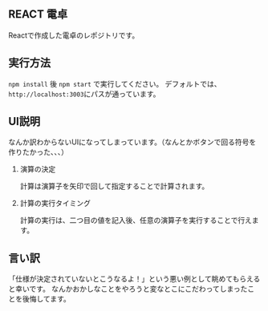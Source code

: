 ## REACT 電卓
Reactで作成した電卓のレポジトリです。

## 実行方法
`npm install` 後 `npm start` で実行してください。
デフォルトでは、`http://localhost:3003`にパスが通っています。

## UI説明
なんか訳わからないUIになってしまっています。（なんとかボタンで回る符号を作りたかった、、、）
1. 演算の決定
   
    計算は演算子を矢印で回して指定することで計算されます。
   
2. 計算の実行タイミング

   計算の実行は、二つ目の値を記入後、任意の演算子を実行することで行えます。

## 言い訳
「仕様が決定されていないとこうなるよ！」という悪い例として眺めてもらえると幸いです。
なんかおかしなことをやろうと変なとこにこだわってしまったことを後悔してます。
